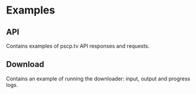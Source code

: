 # Examples

## API

Contains examples of pscp.tv API responses and requests.

## Download

Contains an example of running the downloader: input, output and progress logs.
